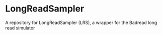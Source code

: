 # LongReadSampler
A repository for LongReadSampler (LRS), a wrapper for the Badread long read simulator
